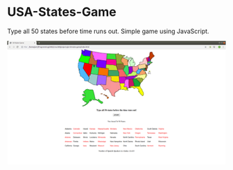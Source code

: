 # USA-States-Game
Type all 50 states before time runs out. Simple game using JavaScript.

![Screenshot](stategame.png?raw=true "Screenshot")
